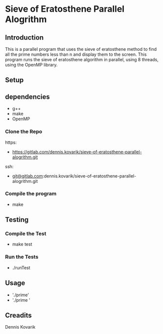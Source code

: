 # Sieve of Eratosthene Parallel Alogrithm

## Introduction
This is a parallel program that uses the sieve of eratosthene method to find all the prime numbers less than n and display them to the screen. This program runs the sieve of eratosthene algorithm in parallel, using 8 threads, using the OpenMP library.

## Setup

## dependencies
* g++
* make
* OpenMP

### Clone the Repo
https:
* https://gitlab.com/dennis.kovarik/sieve-of-eratosthene-parallel-alogrithm.git

ssh:
* git@gitlab.com:dennis.kovarik/sieve-of-eratosthene-parallel-alogrithm.git

### Compile the program
* make

## Testing

### Compile the Test
* make test

### Run the Tests
* ./runTest

## Usage
* './prime'
* './prime <n>'

## Creadits
Dennis Kovarik
